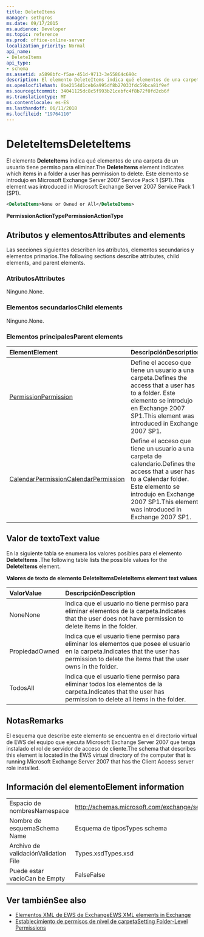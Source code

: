 ```yaml
---
title: DeleteItems
manager: sethgros
ms.date: 09/17/2015
ms.audience: Developer
ms.topic: reference
ms.prod: office-online-server
localization_priority: Normal
api_name:
- DeleteItems
api_type:
- schema
ms.assetid: a5898bfc-f5ae-451d-9713-3e55864c690c
description: El elemento DeleteItems indica qué elementos de una carpeta de un usuario tiene permiso para eliminar. Este elemento se introdujo en Microsoft Exchange Server 2007 Service Pack 1 (SP1).
ms.openlocfilehash: 0be2154d1ceb6a995df8b27033fdc59bca81f9ef
ms.sourcegitcommit: 34041125dc8c5f993b21cebfc4f8b72f0fd2cb6f
ms.translationtype: MT
ms.contentlocale: es-ES
ms.lasthandoff: 06/11/2018
ms.locfileid: "19764110"
---
```

# <a name="deleteitems"></a><span data-ttu-id="0e737-104">DeleteItems</span><span class="sxs-lookup"><span data-stu-id="0e737-104">DeleteItems</span></span>

<span data-ttu-id="0e737-105">El elemento **DeleteItems** indica qué elementos de una carpeta de un usuario tiene permiso para eliminar.</span><span class="sxs-lookup"><span data-stu-id="0e737-105">The **DeleteItems** element indicates which items in a folder a user has permission to delete.</span></span> <span data-ttu-id="0e737-106">Este elemento se introdujo en Microsoft Exchange Server 2007 Service Pack 1 (SP1).</span><span class="sxs-lookup"><span data-stu-id="0e737-106">This element was introduced in Microsoft Exchange Server 2007 Service Pack 1 (SP1).</span></span> 
  
```xml
<DeleteItems>None or Owned or All</DeleteItems>
```

 <span data-ttu-id="0e737-107">**PermissionActionType**</span><span class="sxs-lookup"><span data-stu-id="0e737-107">**PermissionActionType**</span></span>
## <a name="attributes-and-elements"></a><span data-ttu-id="0e737-108">Atributos y elementos</span><span class="sxs-lookup"><span data-stu-id="0e737-108">Attributes and elements</span></span>

<span data-ttu-id="0e737-109">Las secciones siguientes describen los atributos, elementos secundarios y elementos primarios.</span><span class="sxs-lookup"><span data-stu-id="0e737-109">The following sections describe attributes, child elements, and parent elements.</span></span>
  
### <a name="attributes"></a><span data-ttu-id="0e737-110">Atributos</span><span class="sxs-lookup"><span data-stu-id="0e737-110">Attributes</span></span>

<span data-ttu-id="0e737-111">Ninguno.</span><span class="sxs-lookup"><span data-stu-id="0e737-111">None.</span></span>
  
### <a name="child-elements"></a><span data-ttu-id="0e737-112">Elementos secundarios</span><span class="sxs-lookup"><span data-stu-id="0e737-112">Child elements</span></span>

<span data-ttu-id="0e737-113">Ninguno.</span><span class="sxs-lookup"><span data-stu-id="0e737-113">None.</span></span>
  
### <a name="parent-elements"></a><span data-ttu-id="0e737-114">Elementos principales</span><span class="sxs-lookup"><span data-stu-id="0e737-114">Parent elements</span></span>

|<span data-ttu-id="0e737-115">**Element**</span><span class="sxs-lookup"><span data-stu-id="0e737-115">**Element**</span></span>|<span data-ttu-id="0e737-116">**Descripción**</span><span class="sxs-lookup"><span data-stu-id="0e737-116">**Description**</span></span>|
|:-----|:-----|
|[<span data-ttu-id="0e737-117">Permission</span><span class="sxs-lookup"><span data-stu-id="0e737-117">Permission</span></span>](permission.md) <br/> |<span data-ttu-id="0e737-118">Define el acceso que tiene un usuario a una carpeta.</span><span class="sxs-lookup"><span data-stu-id="0e737-118">Defines the access that a user has to a folder.</span></span> <span data-ttu-id="0e737-119">Este elemento se introdujo en Exchange 2007 SP1.</span><span class="sxs-lookup"><span data-stu-id="0e737-119">This element was introduced in Exchange 2007 SP1.</span></span>  <br/> |
|[<span data-ttu-id="0e737-120">CalendarPermission</span><span class="sxs-lookup"><span data-stu-id="0e737-120">CalendarPermission</span></span>](calendarpermission.md) <br/> |<span data-ttu-id="0e737-121">Define el acceso que tiene un usuario a una carpeta de calendario.</span><span class="sxs-lookup"><span data-stu-id="0e737-121">Defines the access that a user has to a Calendar folder.</span></span> <span data-ttu-id="0e737-122">Este elemento se introdujo en Exchange 2007 SP1.</span><span class="sxs-lookup"><span data-stu-id="0e737-122">This element was introduced in Exchange 2007 SP1.</span></span>  <br/> |
   
## <a name="text-value"></a><span data-ttu-id="0e737-123">Valor de texto</span><span class="sxs-lookup"><span data-stu-id="0e737-123">Text value</span></span>

<span data-ttu-id="0e737-124">En la siguiente tabla se enumera los valores posibles para el elemento **DeleteItems** .</span><span class="sxs-lookup"><span data-stu-id="0e737-124">The following table lists the possible values for the **DeleteItems** element.</span></span> 
  
<span data-ttu-id="0e737-125">**Valores de texto de elemento DeleteItems**</span><span class="sxs-lookup"><span data-stu-id="0e737-125">**DeleteItems element text values**</span></span>

|<span data-ttu-id="0e737-126">**Valor**</span><span class="sxs-lookup"><span data-stu-id="0e737-126">**Value**</span></span>|<span data-ttu-id="0e737-127">**Descripción**</span><span class="sxs-lookup"><span data-stu-id="0e737-127">**Description**</span></span>|
|:-----|:-----|
|<span data-ttu-id="0e737-128">None</span><span class="sxs-lookup"><span data-stu-id="0e737-128">None</span></span>  <br/> |<span data-ttu-id="0e737-129">Indica que el usuario no tiene permiso para eliminar elementos de la carpeta.</span><span class="sxs-lookup"><span data-stu-id="0e737-129">Indicates that the user does not have permission to delete items in the folder.</span></span>  <br/> |
|<span data-ttu-id="0e737-130">Propiedad</span><span class="sxs-lookup"><span data-stu-id="0e737-130">Owned</span></span>  <br/> |<span data-ttu-id="0e737-131">Indica que el usuario tiene permiso para eliminar los elementos que posee el usuario en la carpeta.</span><span class="sxs-lookup"><span data-stu-id="0e737-131">Indicates that the user has permission to delete the items that the user owns in the folder.</span></span>  <br/> |
|<span data-ttu-id="0e737-132">Todos</span><span class="sxs-lookup"><span data-stu-id="0e737-132">All</span></span>  <br/> |<span data-ttu-id="0e737-133">Indica que el usuario tiene permiso para eliminar todos los elementos de la carpeta.</span><span class="sxs-lookup"><span data-stu-id="0e737-133">Indicates that the user has permission to delete all items in the folder.</span></span>  <br/> |
   
## <a name="remarks"></a><span data-ttu-id="0e737-134">Notas</span><span class="sxs-lookup"><span data-stu-id="0e737-134">Remarks</span></span>

<span data-ttu-id="0e737-135">El esquema que describe este elemento se encuentra en el directorio virtual de EWS del equipo que ejecuta Microsoft Exchange Server 2007 que tenga instalado el rol de servidor de acceso de cliente.</span><span class="sxs-lookup"><span data-stu-id="0e737-135">The schema that describes this element is located in the EWS virtual directory of the computer that is running Microsoft Exchange Server 2007 that has the Client Access server role installed.</span></span>
  
## <a name="element-information"></a><span data-ttu-id="0e737-136">Información del elemento</span><span class="sxs-lookup"><span data-stu-id="0e737-136">Element information</span></span>

|||
|:-----|:-----|
|<span data-ttu-id="0e737-137">Espacio de nombres</span><span class="sxs-lookup"><span data-stu-id="0e737-137">Namespace</span></span>  <br/> |http://schemas.microsoft.com/exchange/services/2006/types  <br/> |
|<span data-ttu-id="0e737-138">Nombre de esquema</span><span class="sxs-lookup"><span data-stu-id="0e737-138">Schema Name</span></span>  <br/> |<span data-ttu-id="0e737-139">Esquema de tipos</span><span class="sxs-lookup"><span data-stu-id="0e737-139">Types schema</span></span>  <br/> |
|<span data-ttu-id="0e737-140">Archivo de validación</span><span class="sxs-lookup"><span data-stu-id="0e737-140">Validation File</span></span>  <br/> |<span data-ttu-id="0e737-141">Types.xsd</span><span class="sxs-lookup"><span data-stu-id="0e737-141">Types.xsd</span></span>  <br/> |
|<span data-ttu-id="0e737-142">Puede estar vacío</span><span class="sxs-lookup"><span data-stu-id="0e737-142">Can be Empty</span></span>  <br/> |<span data-ttu-id="0e737-143">False</span><span class="sxs-lookup"><span data-stu-id="0e737-143">False</span></span>  <br/> |
   
## <a name="see-also"></a><span data-ttu-id="0e737-144">Ver también</span><span class="sxs-lookup"><span data-stu-id="0e737-144">See also</span></span>

- [<span data-ttu-id="0e737-145">Elementos XML de EWS de Exchange</span><span class="sxs-lookup"><span data-stu-id="0e737-145">EWS XML elements in Exchange</span></span>](ews-xml-elements-in-exchange.md)
- [<span data-ttu-id="0e737-146">Establecimiento de permisos de nivel de carpeta</span><span class="sxs-lookup"><span data-stu-id="0e737-146">Setting Folder-Level Permissions</span></span>](http://msdn.microsoft.com/library/c7530e86-5112-401c-b10a-9c054ae59f07%28Office.15%29.aspx)

